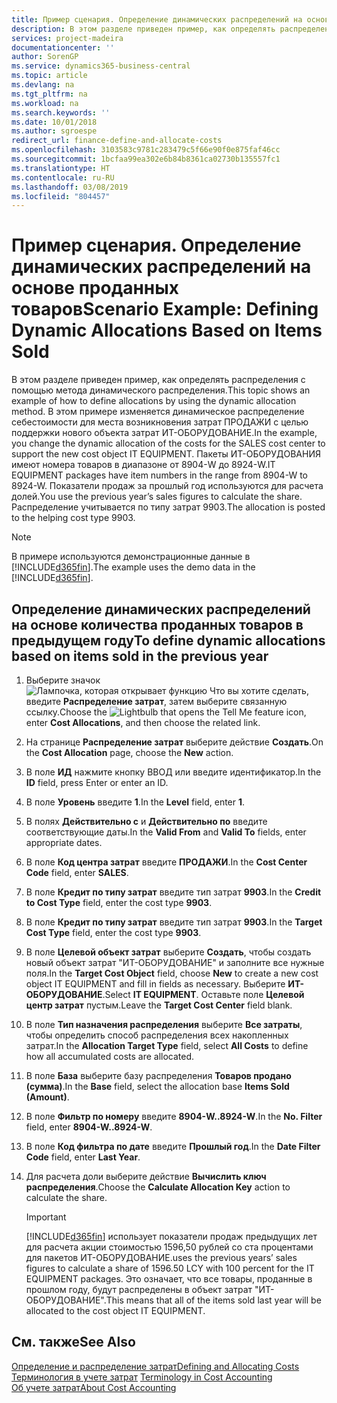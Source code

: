 ```yaml
---
title: Пример сценария. Определение динамических распределений на основе проданных товаров | Microsoft Docs
description: В этом разделе приведен пример, как определять распределения с помощью метода динамического распределения.
services: project-madeira
documentationcenter: ''
author: SorenGP
ms.service: dynamics365-business-central
ms.topic: article
ms.devlang: na
ms.tgt_pltfrm: na
ms.workload: na
ms.search.keywords: ''
ms.date: 10/01/2018
ms.author: sgroespe
redirect_url: finance-define-and-allocate-costs
ms.openlocfilehash: 3103583c9781c283479c5f66e90f0e875faf46cc
ms.sourcegitcommit: 1bcfaa99ea302e6b84b8361ca02730b135557fc1
ms.translationtype: HT
ms.contentlocale: ru-RU
ms.lasthandoff: 03/08/2019
ms.locfileid: "804457"
---
```

# <a name="scenario-example-defining-dynamic-allocations-based-on-items-sold"></a><span data-ttu-id="72ee9-103">Пример сценария. Определение динамических распределений на основе проданных товаров</span><span class="sxs-lookup"><span data-stu-id="72ee9-103">Scenario Example: Defining Dynamic Allocations Based on Items Sold</span></span>
<span data-ttu-id="72ee9-104">В этом разделе приведен пример, как определять распределения с помощью метода динамического распределения.</span><span class="sxs-lookup"><span data-stu-id="72ee9-104">This topic shows an example of how to define allocations by using the dynamic allocation method.</span></span> <span data-ttu-id="72ee9-105">В этом примере изменяется динамическое распределение себестоимости для места возникновения затрат ПРОДАЖИ с целью поддержки нового объекта затрат ИТ-ОБОРУДОВАНИЕ.</span><span class="sxs-lookup"><span data-stu-id="72ee9-105">In the example, you change the dynamic allocation of the costs for the SALES cost center to support the new cost object IT EQUIPMENT.</span></span> <span data-ttu-id="72ee9-106">Пакеты ИТ-ОБОРУДОВАНИЯ имеют номера товаров в диапазоне от 8904-W до 8924-W.</span><span class="sxs-lookup"><span data-stu-id="72ee9-106">IT EQUIPMENT packages have item numbers in the range from 8904-W to 8924-W.</span></span> <span data-ttu-id="72ee9-107">Показатели продаж за прошлый год используются для расчета долей.</span><span class="sxs-lookup"><span data-stu-id="72ee9-107">You use the previous year’s sales figures to calculate the share.</span></span> <span data-ttu-id="72ee9-108">Распределение учитывается по типу затрат 9903.</span><span class="sxs-lookup"><span data-stu-id="72ee9-108">The allocation is posted to the helping cost type 9903.</span></span>  

> [!NOTE]  
>  <span data-ttu-id="72ee9-109">В примере используются демонстрационные данные в [!INCLUDE[d365fin](includes/d365fin_md.md)].</span><span class="sxs-lookup"><span data-stu-id="72ee9-109">The example uses the demo data in the [!INCLUDE[d365fin](includes/d365fin_md.md)].</span></span>  

## <a name="to-define-dynamic-allocations-based-on-items-sold-in-the-previous-year"></a><span data-ttu-id="72ee9-110">Определение динамических распределений на основе количества проданных товаров в предыдущем году</span><span class="sxs-lookup"><span data-stu-id="72ee9-110">To define dynamic allocations based on items sold in the previous year</span></span>  

1.  <span data-ttu-id="72ee9-111">Выберите значок ![Лампочка, которая открывает функцию Что вы хотите сделать](media/ui-search/search_small.png "Что вы хотите сделать"), введите **Распределение затрат**, затем выберите связанную ссылку.</span><span class="sxs-lookup"><span data-stu-id="72ee9-111">Choose the ![Lightbulb that opens the Tell Me feature](media/ui-search/search_small.png "Tell me what you want to do") icon, enter **Cost Allocations**, and then choose the related link.</span></span>  
2.  <span data-ttu-id="72ee9-112">На странице **Распределение затрат** выберите действие **Создать**.</span><span class="sxs-lookup"><span data-stu-id="72ee9-112">On the **Cost Allocation** page, choose the **New** action.</span></span>  
3.  <span data-ttu-id="72ee9-113">В поле **ИД** нажмите кнопку ВВОД или введите идентификатор.</span><span class="sxs-lookup"><span data-stu-id="72ee9-113">In the **ID** field, press Enter or enter an ID.</span></span>  
4.  <span data-ttu-id="72ee9-114">В поле **Уровень** введите **1**.</span><span class="sxs-lookup"><span data-stu-id="72ee9-114">In the **Level** field, enter **1**.</span></span>  
5.  <span data-ttu-id="72ee9-115">В полях **Действительно с** и **Действительно по** введите соответствующие даты.</span><span class="sxs-lookup"><span data-stu-id="72ee9-115">In the **Valid From** and **Valid To** fields, enter appropriate dates.</span></span>  
6.  <span data-ttu-id="72ee9-116">В поле **Код центра затрат** введите **ПРОДАЖИ**.</span><span class="sxs-lookup"><span data-stu-id="72ee9-116">In the **Cost Center Code** field, enter **SALES**.</span></span>  
7.  <span data-ttu-id="72ee9-117">В поле **Кредит по типу затрат** введите тип затрат **9903**.</span><span class="sxs-lookup"><span data-stu-id="72ee9-117">In the **Credit to Cost Type** field, enter the cost type **9903**.</span></span>  
8.  <span data-ttu-id="72ee9-118">В поле **Кредит по типу затрат** введите тип затрат **9903**.</span><span class="sxs-lookup"><span data-stu-id="72ee9-118">In the **Target Cost Type** field, enter the cost type **9903**.</span></span>  
9. <span data-ttu-id="72ee9-119">В поле **Целевой объект затрат** выберите **Создать**, чтобы создать новый объект затрат "ИТ-ОБОРУДОВАНИЕ" и заполните все нужные поля.</span><span class="sxs-lookup"><span data-stu-id="72ee9-119">In the **Target Cost Object** field, choose **New** to create a new cost object IT EQUIPMENT and fill in fields as necessary.</span></span> <span data-ttu-id="72ee9-120">Выберите **ИТ-ОБОРУДОВАНИЕ**.</span><span class="sxs-lookup"><span data-stu-id="72ee9-120">Select **IT EQUIPMENT**.</span></span> <span data-ttu-id="72ee9-121">Оставьте поле **Целевой центр затрат** пустым.</span><span class="sxs-lookup"><span data-stu-id="72ee9-121">Leave the **Target Cost Center** field blank.</span></span>  
10. <span data-ttu-id="72ee9-122">В поле **Тип назначения распределения** выберите **Все затраты**, чтобы определить способ распределения всех накопленных затрат.</span><span class="sxs-lookup"><span data-stu-id="72ee9-122">In the **Allocation Target Type** field, select **All Costs** to define how all accumulated costs are allocated.</span></span>  
11. <span data-ttu-id="72ee9-123">В поле **База** выберите базу распределения **Товаров продано (сумма)**.</span><span class="sxs-lookup"><span data-stu-id="72ee9-123">In the **Base** field, select the allocation base **Items Sold (Amount)**.</span></span>  
12. <span data-ttu-id="72ee9-124">В поле **Фильтр по номеру** введите **8904-W..8924-W**.</span><span class="sxs-lookup"><span data-stu-id="72ee9-124">In the **No. Filter** field, enter **8904-W..8924-W**.</span></span>  
13. <span data-ttu-id="72ee9-125">В поле **Код фильтра по дате** введите **Прошлый год**.</span><span class="sxs-lookup"><span data-stu-id="72ee9-125">In the **Date Filter Code** field, enter **Last Year**.</span></span>  
14. <span data-ttu-id="72ee9-126">Для расчета доли выберите действие **Вычислить ключ распределения**.</span><span class="sxs-lookup"><span data-stu-id="72ee9-126">Choose the **Calculate Allocation Key** action to calculate the share.</span></span>  

    > [!IMPORTANT]  
    >  [!INCLUDE[d365fin](includes/d365fin_md.md)] <span data-ttu-id="72ee9-127">использует показатели продаж предыдущих лет для расчета акции стоимостью 1596,50 рублей со ста процентами для пакетов ИТ-ОБОРУДОВАНИЕ.</span><span class="sxs-lookup"><span data-stu-id="72ee9-127">uses the previous years’ sales figures to calculate a share of 1596.50 LCY with 100 percent for the IT EQUIPMENT packages.</span></span> <span data-ttu-id="72ee9-128">Это означает, что все товары, проданные в прошлом году, будут распределены в объект затрат "ИТ-ОБОРУДОВАНИЕ".</span><span class="sxs-lookup"><span data-stu-id="72ee9-128">This means that all of the items sold last year will be allocated to the cost object IT EQUIPMENT.</span></span>  

## <a name="see-also"></a><span data-ttu-id="72ee9-129">См. также</span><span class="sxs-lookup"><span data-stu-id="72ee9-129">See Also</span></span>  
[<span data-ttu-id="72ee9-130">Определение и распределение затрат</span><span class="sxs-lookup"><span data-stu-id="72ee9-130">Defining and Allocating Costs</span></span>](finance-define-and-allocate-costs.md)  
<span data-ttu-id="72ee9-131">[Терминология в учете затрат](finance-terminology-in-cost-accounting.md) </span><span class="sxs-lookup"><span data-stu-id="72ee9-131">[Terminology in Cost Accounting](finance-terminology-in-cost-accounting.md) </span></span>  
[<span data-ttu-id="72ee9-132">Об учете затрат</span><span class="sxs-lookup"><span data-stu-id="72ee9-132">About Cost Accounting</span></span>](finance-about-cost-accounting.md)
